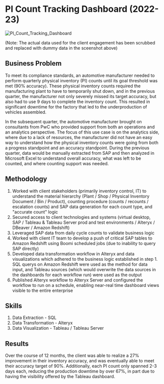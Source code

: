 # PI Count Tracking Dashboard (2022-23)
![PI_Count_Tracking_Dashboard](https://github.com/user-attachments/assets/b21098f0-c0cf-4040-b8d0-c8e80d584a85)

(Note: The actual data used for the client engagement has been scrubbed and replaced with dummy data in the sceenshot above)

## Business Problem
To meet its compliance standards, an automotive manufacturer needed to perform quarterly physical inventory (PI) counts until its goal threshold was met (90% accuracy). These physical inventory counts required the manufacturing plant to have to temporarily shut down, and in the previous quarter, the manufacturer not only severely missed its target accuracy, but also had to use 9 days to complete the inventory count. This resulted in significant downtime for the factory that led to the underproduction of vehicles assembled.

In the subsequent quarter, the automotive manufacturer brought on consultants from PwC who provided support from both an operations and an analytics perspective. The focus of this use case is on the analytics side, where due to a lack of resources, the manufacturer did not have an easy way to understand how the physical inventory counts were going from both a progress standpoint and an accuracy standpoint. During the previous quarter, data would be manually extracted from SAP and then analyzed in Microsoft Excel to understand overall accuracy, what was left to be counted, and where counting support was needed.

## Methodology
1) Worked with client stakeholders (primarily inventory control, IT) to understand the material hierarchy (Plant / Shop / Physical Inventory Document / Bin / Product), counting procedure (counts / recounts / escalation counts) and SAP data generation for each count type, and "accurate count" logic
2) Secured access to client technologies and systems (virtual desktop, SAP / Tableau & Tableau Server prod and test environments / Alteryx / DBeaver / Amazon Redshift)
3) Leveraged SAP data from daily cycle counts to validate business logic
4) Worked with client IT team to develop a push of critical SAP tables to Amazon Redshift using Boomi scheduled jobs (due to inability to query SAP directly)
5) Developed data transformation workflow in Alteryx and data visualizations which adhered to the business logic established in step 1. SQL querys on Amazon Redshift were used as the method for data input, and Tableau sources (which would overwrite the data sources in the dashboards for each workflow run) were used as the output
6) Published Alteryx workflow to Alteryx Server and configured the workflow to run on a schedule, enabling near-real time dashboard views visible to the entire enterprise

## Skills
1) Data Extraction - SQL
2) Data Transformation - Alteryx
3) Data Visualization - Tableau / Tableau Server

## Results
Over the course of 12 months, the client was able to realize a 27% improvement in their inventory accuracy, and was eventually able to meet their accuracy target of 90%. Additionally, each PI count only spanned 2-3 days each, reducing the production downtime by over 67%, in part due to having the visibility offered by the Tableau dashboard.
